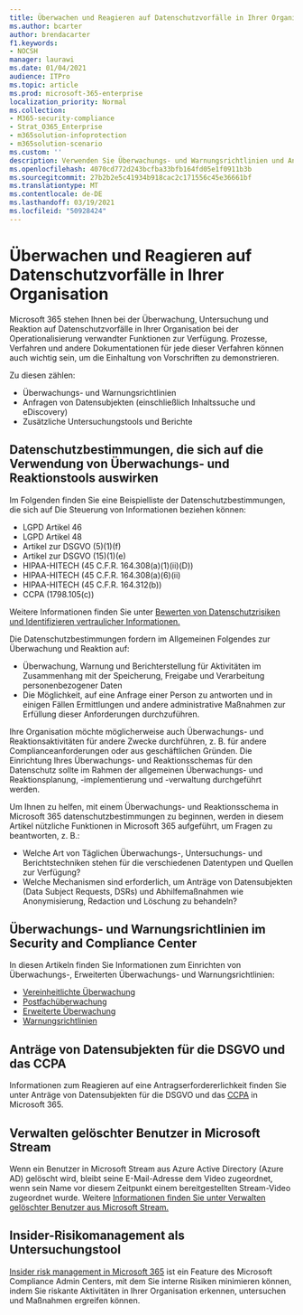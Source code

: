 ```yaml
---
title: Überwachen und Reagieren auf Datenschutzvorfälle in Ihrer Organisation
ms.author: bcarter
author: brendacarter
f1.keywords:
- NOCSH
manager: laurawi
ms.date: 01/04/2021
audience: ITPro
ms.topic: article
ms.prod: microsoft-365-enterprise
localization_priority: Normal
ms.collection:
- M365-security-compliance
- Strat_O365_Enterprise
- m365solution-infoprotection
- m365solution-scenario
ms.custom: ''
description: Verwenden Sie Überwachungs- und Warnungsrichtlinien und Anfragen von personensubjektierten Personen, um Vorfälle mit personenbezogenen Daten zu überwachen und darauf zu reagieren.
ms.openlocfilehash: 4070cd772d243bcfba33bfb164fd05e1f0911b3b
ms.sourcegitcommit: 27b2b2e5c41934b918cac2c171556c45e36661bf
ms.translationtype: MT
ms.contentlocale: de-DE
ms.lasthandoff: 03/19/2021
ms.locfileid: "50928424"
---
```

# <a name="monitor-and-respond-to-data-privacy-incidents-in-your-organization"></a>Überwachen und Reagieren auf Datenschutzvorfälle in Ihrer Organisation

Microsoft 365 stehen Ihnen bei der Überwachung, Untersuchung und Reaktion auf Datenschutzvorfälle in Ihrer Organisation bei der Operationalisierung verwandter Funktionen zur Verfügung. Prozesse, Verfahren und andere Dokumentationen für jede dieser Verfahren können auch wichtig sein, um die Einhaltung von Vorschriften zu demonstrieren.

Zu diesen zählen: 

- Überwachungs- und Warnungsrichtlinien
- Anfragen von Datensubjekten (einschließlich Inhaltssuche und eDiscovery)
- Zusätzliche Untersuchungstools und Berichte

## <a name="data-privacy-regulations-impacting-the-use-of-monitoring-and-response-tools"></a>Datenschutzbestimmungen, die sich auf die Verwendung von Überwachungs- und Reaktionstools auswirken

Im Folgenden finden Sie eine Beispielliste der Datenschutzbestimmungen, die sich auf Die Steuerung von Informationen beziehen können:

- LGPD Artikel 46
- LGPD Artikel 48
- Artikel zur DSGVO (5)(1)(f)
- Artikel zur DSGVO (15)(1)(e)
- HIPAA-HITECH (45 C.F.R. 164.308(a)(1)(ii)(D))
- HIPAA-HITECH (45 C.F.R. 164.308(a)(6)(ii)
- HIPAA-HITECH (45 C.F.R. 164.312(b))
- CCPA (1798.105(c))

Weitere Informationen finden Sie unter [Bewerten von Datenschutzrisiken und Identifizieren vertraulicher Informationen.](information-protection-deploy-assess.md)

Die Datenschutzbestimmungen fordern im Allgemeinen Folgendes zur Überwachung und Reaktion auf:

- Überwachung, Warnung und Berichterstellung für Aktivitäten im Zusammenhang mit der Speicherung, Freigabe und Verarbeitung personenbezogener Daten
- Die Möglichkeit, auf eine Anfrage einer Person zu antworten und in einigen Fällen Ermittlungen und andere administrative Maßnahmen zur Erfüllung dieser Anforderungen durchzuführen.

Ihre Organisation möchte möglicherweise auch Überwachungs- und Reaktionsaktivitäten für andere Zwecke durchführen, z. B. für andere Complianceanforderungen oder aus geschäftlichen Gründen. Die Einrichtung Ihres Überwachungs- und Reaktionsschemas für den Datenschutz sollte im Rahmen der allgemeinen Überwachungs- und Reaktionsplanung, -implementierung und -verwaltung durchgeführt werden.

Um Ihnen zu helfen, mit einem Überwachungs- und Reaktionsschema in Microsoft 365 datenschutzbestimmungen zu beginnen, werden in diesem Artikel nützliche Funktionen in Microsoft 365 aufgeführt, um Fragen zu beantworten, z. B.: 

- Welche Art von Täglichen Überwachungs-, Untersuchungs- und Berichtstechniken stehen für die verschiedenen Datentypen und Quellen zur Verfügung?
- Welche Mechanismen sind erforderlich, um Anträge von Datensubjekten (Data Subject Requests, DSRs) und Abhilfemaßnahmen wie Anonymisierung, Redaction und Löschung zu behandeln?

## <a name="auditing-and-alert-policies-in-the-security-and-compliance-center"></a>Überwachungs- und Warnungsrichtlinien im Security and Compliance Center

In diesen Artikeln finden Sie Informationen zum Einrichten von Überwachungs-, Erweiterten Überwachungs- und Warnungsrichtlinien:

- [Vereinheitlichte Überwachung](../compliance/search-the-audit-log-in-security-and-compliance.md)
- [Postfachüberwachung](../compliance/enable-mailbox-auditing.md)
- [Erweiterte Überwachung](../compliance/advanced-audit.md)
- [Warnungsrichtlinien](../compliance/alert-policies.md)

## <a name="data-subject-requests-for-the-gdpr-and-ccpa"></a>Anträge von Datensubjekten für die DSGVO und das CCPA

Informationen zum Reagieren auf eine Antragserfordererlichkeit finden Sie unter Anträge von Datensubjekten für die DSGVO und das [CCPA](/compliance/regulatory/gdpr-dsr-Office365) in Microsoft 365.

## <a name="manage-deleted-users-in-microsoft-stream"></a>Verwalten gelöschter Benutzer in Microsoft Stream

Wenn ein Benutzer in Microsoft Stream aus Azure Active Directory (Azure AD) gelöscht wird, bleibt seine E-Mail-Adresse dem Video zugeordnet, wenn sein Name vor diesem Zeitpunkt einem bereitgestellten Stream-Video zugeordnet wurde. Weitere [Informationen finden Sie unter Verwalten gelöschter Benutzer aus Microsoft Stream.](/stream/managing-deleted-users)

## <a name="insider-risk-management-as-an-investigative-tool"></a>Insider-Risikomanagement als Untersuchungstool

[Insider risk management in Microsoft 365](../compliance/insider-risk-management.md) ist ein Feature des Microsoft Compliance Admin Centers, mit dem Sie interne Risiken minimieren können, indem Sie riskante Aktivitäten in Ihrer Organisation erkennen, untersuchen und Maßnahmen ergreifen können.